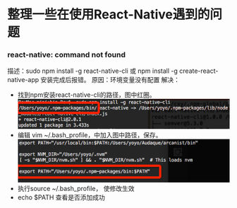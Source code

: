 # 整理一些在使用React-Native遇到的问题

### react-native: command not found

描述：sudo npm install -g react-native-cli 或 npm install -g create-react-native-app 安装完成后报错。
原因：环境变量没有配置
解决：
* 找到npm安装react-native-cli的路径，图中红圈。
![](001.png)
* 编辑 vim ~/.bash_profile，中加入图中路径，保存。
![](./image/002.png)
* 执行source ~/.bash_profile， 使修改生效
* echo $PATH 查看是否添加成功






